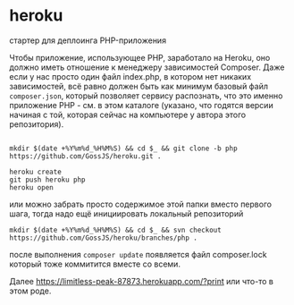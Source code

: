 # heroku
стартер для деплоинга PHP-приложения

Чтобы приложение, использующее PHP, заработало на Heroku, оно должно иметь отношение к менеджеру зависимостей Composer. Даже если у нас просто один файл index.php, в котором нет никаких зависимостей, всё равно должен быть как минимум базовый файл `composer.json`, который позволяет сервису распознать, что это именно приложение PHP - см. в этом каталоге (указано, что годятся версии начиная с той, которая сейчас на компьютере у автора этого репозитория).

```

mkdir $(date +%Y%m%d_%H%M%S) && cd $_ && git clone -b php https://github.com/GossJS/heroku.git .  

heroku create
git push heroku php
heroku open

```

или можно забрать просто содержимое этой папки вместо первого шага, тогда надо ещё инициировать локальный репозиторий 

```
mkdir $(date +%Y%m%d_%H%M%S) && cd $_ && svn checkout https://github.com/GossJS/heroku/branches/php .

```

после выполнения `composer update` появляется файл composer.lock который тоже коммитится вместе со всеми.

Далее https://limitless-peak-87873.herokuapp.com/?print или что-то в этом роде.
